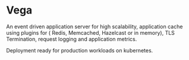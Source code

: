 # Vega

An event driven application server for high scalability, application cache using plugins for ( Redis, Memcached, Hazelcast or in memory), TLS Termination, request logging and application metrics. 

Deployment ready for production workloads on kubernetes. 
